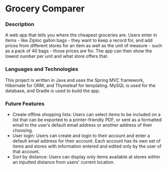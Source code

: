 # Grocery Comparer
### Description
A web app that tells you where the cheapest groceries are. Users enter in items - like Ziploc gallon bags - they want to keep a record for, and add prices from different stores for an item as well as the unit of measure - such as a pack of 40 bags - those prices are for. The app can then show the lowest number per unit and what store offers that.

### Languages and Technologies
This project is written in Java and uses the Spring MVC framework, Hibernate for ORM, and Thymeleaf for templating. MySQL is used for the database, and Gradle is used to build the app.

### Future Features
- Create offline shopping lists: Users can select items to be included on a list that can be exported to a printer-friendly PDF, or sent as a formatted email to the user’s default email address or another address of their choosing.
- User login: Users can create and login to their account and enter a default email address for their account. Each account has its own set of items and stores with information entered and edited only by the user of that account.
- Sort by distance: Users can display only items available at stores within an inputted distance from users' current location.